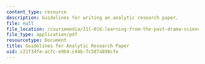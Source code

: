 ```yaml
---
content_type: resource
description: Guidelines for writing an analytic research paper.
file: null
file_location: /coursemedia/21l-016-learning-from-the-past-drama-science-performance-spring-2009/c21f34feac7ce9b4c44b7c587a898cfe_MIT21L_016s09_assn02_guide_respaper.pdf
file_type: application/pdf
resourcetype: Document
title: Guidelines for Analytic Research Paper
uid: c21f34fe-ac7c-e9b4-c44b-7c587a898cfe
---
```

